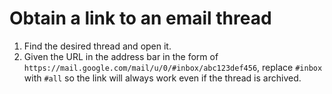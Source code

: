 # Obtain a link to an email thread

1. Find the desired thread and open it.
2. Given the URL in the address bar in the form of `https://mail.google.com/mail/u/0/#inbox/abc123def456`, replace `#inbox` with `#all` so the link will always work even if the thread is archived.

